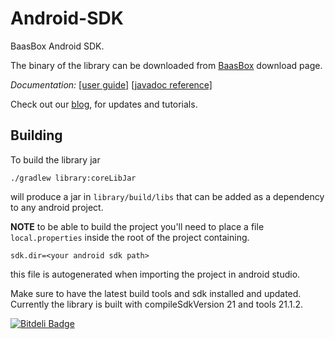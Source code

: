 Android-SDK
===========

BaasBox Android SDK.

The binary of the library can be downloaded from [BaasBox](http://www.baasbox.com/download/) download page.

*Documentation:* [[user guide]](http://www.baasbox.com/documentation/) [[javadoc reference]](http://baasbox.github.io/Android-SDK/docs/)

Check out our [blog](http://www.baasbox.com/blog/), for updates and tutorials.

## Building

To build the library jar

```
./gradlew library:coreLibJar
```

will produce a jar in `library/build/libs` that can be added as a dependency to any android project.

**NOTE** to be able to build the project you'll need to place a file `local.properties` inside the root of the project containing.

```
sdk.dir=<your android sdk path>
```
this file is autogenerated when importing the project in android studio.

Make sure to have the latest build tools and sdk installed and updated. Currently the library is built with compileSdkVersion 21 and tools 21.1.2.

[![Bitdeli Badge](https://d2weczhvl823v0.cloudfront.net/baasbox/android-sdk/trend.png)](https://bitdeli.com/free "Bitdeli Badge")
